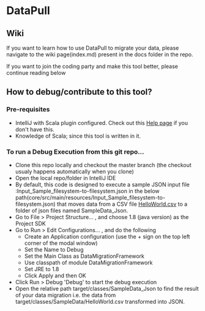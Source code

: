 # DataPull #

## Wiki ##

If you want to learn how to use DataPull to migrate your data, please navigate to the wiki page(index.md) present in the docs folder in the repo.

If you want to join the coding party and make this tool better, please continue reading below

## How to debug/contribute to this tool? ##

### Pre-requisites ###
* IntelliJ with Scala plugin configured. Check out this [Help page](https://www.jetbrains.com/help/idea/managing-plugins.html) if you don't have this.
* Knowledge of Scala; since this tool is written in it.

### To run a Debug Execution from this git repo... ###
* Clone this repo locally and checkout the master branch (the checkout usualy happens automatically when you clone)
* Open the local repo/folder in IntelliJ IDE
* By default, this code is designed to execute a sample JSON input file :Input_Sample_filesystem-to-filesystem.json in the below path(core/src/main/resources/Input_Sample_filesystem-to-filesystem.json) that moves data from a CSV file [HelloWorld.csv](core/src/main/resources/SampleData/HelloWorld.csv) to a folder of json files named SampleData_Json. 
* Go to File > Project Structure... , and choose 1.8 (java version) as the Project SDK
* Go to Run > Edit Configurations... , and do the following
    * Create an Application configuration (use the + sign on the top left corner of the modal window)
    * Set the Name to Debug
    * Set the Main Class as DataMigrationFramework
    * Use classpath of module DataMigrationFramework
    * Set JRE to 1.8
    * Click Apply and then OK
* Click Run > Debug 'Debug' to start the debug execution
* Open the relative path target/classes/SampleData_Json to find the result of your data migration i.e. the data from target/classes/SampleData/HelloWorld.csv transformed into JSON.